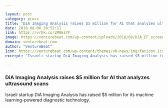 ```yaml
---

layout: post
category: press
title: "DiA Imaging Analysis raises $5 million for AI that analyzes ultrasound scans"
date: 2018-08-06 20:52:11
link: https://vrhk.co/2M06sYP
image: https://venturebeat.com/wp-content/uploads/2018/08/DiA_EF_screenshot.jpg?fit=1920%2C1001&strip=all
domain: venturebeat.com
author: "VentureBeat"
icon: https://venturebeat.com/wp-content/themes/vb-news/img/favicon.ico
excerpt: "Israeli startup DiA Imaging Analysis has raised $5 million for its machine learning-powered diagnostic technology."

---
```


### DiA Imaging Analysis raises $5 million for AI that analyzes ultrasound scans

Israeli startup DiA Imaging Analysis has raised $5 million for its machine learning-powered diagnostic technology.